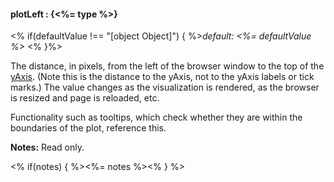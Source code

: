 #### **plotLeft** : {<%= type %>}

<% if(defaultValue !== "[object Object]") { %>*default: <%= defaultValue %>* <% }%>

The distance, in pixels, from the left of the browser window to the top of the [yAxis](#config_config.yAxis). (Note this is the distance to the yAxis, not to the yAxis labels or tick marks.) The value changes as the visualization is rendered, as the browser is resized and page is reloaded, etc. 

Functionality such as tooltips, which check whether they are within the boundaries of the plot, reference this. 

**Notes:** Read only.

<% if(notes) { %><%= notes %><% } %>

